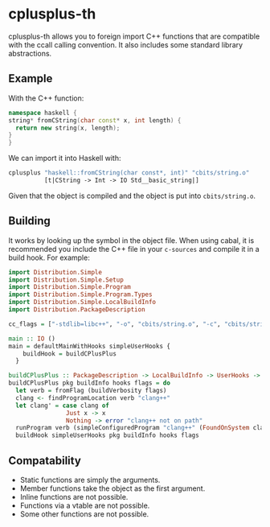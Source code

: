cplusplus-th
============

cplusplus-th allows you to foreign import C++ functions that are
compatible with the ccall calling convention. It also includes
some standard library abstractions.

Example
-------

With the C++ function:
```c++
namespace haskell {
string* fromCString(char const* x, int length) {
  return new string(x, length);
}
}
```

We can import it into Haskell with:

```haskell
cplusplus "haskell::fromCString(char const*, int)" "cbits/string.o"
          [t|CString -> Int -> IO Std__basic_string|]
```

Given that the object is compiled and the object is put into `cbits/string.o`.

Building
--------

It works by looking up the symbol in the object file.
When using cabal, it is recommended you include the C++ file in
your `c-sources` and compile it in a build hook. For example:

```haskell
import Distribution.Simple
import Distribution.Simple.Setup
import Distribution.Simple.Program
import Distribution.Simple.Program.Types
import Distribution.Simple.LocalBuildInfo
import Distribution.PackageDescription

cc_flags = ["-stdlib=libc++", "-o", "cbits/string.o", "-c", "cbits/string.cc"]

main :: IO ()
main = defaultMainWithHooks simpleUserHooks {
    buildHook = buildCPlusPlus
  }

buildCPlusPlus :: PackageDescription -> LocalBuildInfo -> UserHooks -> BuildFlags -> IO ()
buildCPlusPlus pkg buildInfo hooks flags = do
  let verb = fromFlag (buildVerbosity flags)
  clang <- findProgramLocation verb "clang++"
  let clang' = case clang of
                Just x -> x
                Nothing -> error "clang++ not on path"
  runProgram verb (simpleConfiguredProgram "clang++" (FoundOnSystem clang')) cc_flags
  buildHook simpleUserHooks pkg buildInfo hooks flags
```

Compatability
-------------

- Static functions are simply the arguments.
- Member functions take the object as the first argument.
- Inline functions are not possible.
- Functions via a vtable are not possible.
- Some other functions are not possible.
